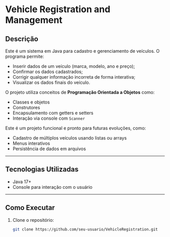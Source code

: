# Vehicle Registration and Management

## Descrição
Este é um sistema em Java para cadastro e gerenciamento de veículos. O programa permite:

- Inserir dados de um veículo (marca, modelo, ano e preço);
- Confirmar os dados cadastrados;
- Corrigir qualquer informação incorreta de forma interativa;
- Visualizar os dados finais do veículo.

O projeto utiliza conceitos de **Programação Orientada a Objetos** como:

- Classes e objetos
- Construtores
- Encapsulamento com getters e setters
- Interação via console com `Scanner`

Este é um projeto funcional e pronto para futuras evoluções, como:

- Cadastro de múltiplos veículos usando listas ou arrays
- Menus interativos
- Persistência de dados em arquivos

---

## Tecnologias Utilizadas
- Java 17+
- Console para interação com o usuário

---

## Como Executar
1. Clone o repositório:
   ```bash
   git clone https://github.com/seu-usuario/VehicleRegistration.git
